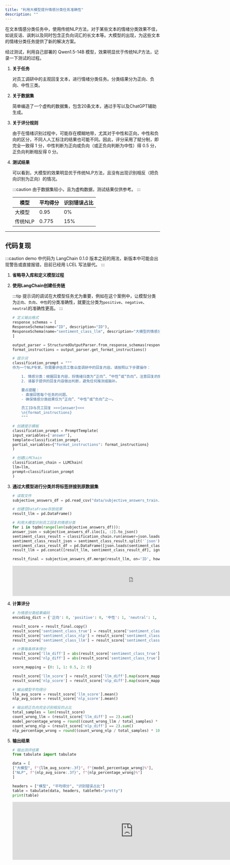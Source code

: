 ```yaml
---
title: "利用大模型提升情感分类任务准确性"
description: ""
---
```


在文本情感分类任务中，使用传统NLP方法，对于某些文本的情绪分类效果不佳，如说反话、讽刺以及同时包含正负向词汇的长文本等。大模型的出现，为这些文本的情绪分类任务提供了新的解决方案。

经过测试，利用自己部署的 Qwen1.5-14B 模型，效果明显优于传统NLP方法，记录一下测试的过程。

1. **关于任务**

   对员工调研中的主观回复文本，进行情绪分类任务。分类结果分为正向、负向、中性三类。

2. **关于数据集**

   简单编造了一个虚构的数据集，包含20条文本，通过手写以及ChatGPT辅助生成。

3. **关于评分规则**

   由于在情绪识别过程中，可能存在模糊地带，尤其对于中性和正向，中性和负向的区分，不同人人工标注的结果也可能不同。因此，评分采用了赋分制，即完全一致得
   1 分，中性判断为正向或负向（或正负向判断为中性）得 0.5 分，正负向判断相反得 0 分。

4. **测试结果**

   可以看到，大模型的效果明显优于传统NLP方法，且没有出现识别相反（把负向识别为正向）的情况。

   :::caution
   由于数据集较小，且为虚构数据，测试结果仅供参考。
   :::

   | 模型  | 平均得分  | 识别错误占比 |
   |-----|-------|--------|
   | 大模型 | 0.95  | 0%     |
   | 传统NLP | 0.775 | 15%    |

---

## 代码复现

:::caution
demo 中代码为 LangChain 0.1.0 版本之前的用法，新版本中可能会出现警告或直接报错，目前已经用 LCEL 写法替代。
:::

1. **省略导入库和定义模型过程**

2. **使用LangChain创建任务链**

   :::tip
   提示词的调试在大模型任务尤为重要，例如在这个案例中，让模型分类为`正向`、`负向`、`中性`的分类准确性，就要比分类为`positive`、`negative`、`neutral`的准确性更高。
   :::

   ```python
   # 定义输出格式
   response_schemas = [
   ResponseSchema(name="ID", description="ID"),
   ResponseSchema(name="sentiment_class_llm", description="大模型的情感分类，返回`正向`、`中性`或`负向`"),
   ]
   
   output_parser = StructuredOutputParser.from_response_schemas(response_schemas)
   format_instructions = output_parser.get_format_instructions()
   
   # 提示词
   classification_prompt = """
   作为一个NLP专家，你需要评估员工敬业度调研中的回复内容。请按照以下步骤操作：
   
       1. 情感分类：根据回复内容，将情绪归类为“正向”、“中性”或“负向”。注意回复的情感色彩、态度和情绪。对于使用反话或反讽的回复，尝试识别实际意图，并据此分类。
       2. 请基于提供的回复内容做出判断，避免任何推测或脑补。
   
       要点提醒：
       - 直接回答每个任务的问题。
       - 确保情感分类结果仅为“正向”、“中性”或“负向”之一。
   
       员工ID与员工回复 >>>{answer}<<<
       \n{format_instructions}
       """
   
   # 创建提示模板
   classification_prompt = PromptTemplate(
   input_variables=['answer'],
   template=classification_prompt,
   partial_variables={"format_instructions": format_instructions}
   )
   
   # 创建LLMChain
   classification_chain = LLMChain(
   llm=llm,
   prompt=classification_prompt
   )
   ```

3. **通过大模型进行分类并将标签拼接到原数据集**

   ```python
   # 读取文件
   subjective_answers_df = pd.read_csv("data/subjective_answers_train.csv")
   
   # 创建空DataFrame存放结果
   result_llm = pd.DataFrame()
   
   # 利用大模型识别员工回复的情感分类
   for i in tqdm(range(len(subjective_answers_df))):
   answer_json = subjective_answers_df.iloc[i, :2].to_json()
   sentiment_class_result = classification_chain.run(answer=json.loads(answer_json))
   sentiment_class_result_json = sentiment_class_result.split('`json')[1].split('`')[0].strip()
   sentiment_class_result_df = pd.DataFrame([json.loads(sentiment_class_result_json)])
   result_llm = pd.concat([result_llm, sentiment_class_result_df], ignore_index=True)
   
   result_final = subjective_answers_df.merge(result_llm, on='ID', how='left')
   ```

   <iframe width="784" style="height: 98px;" src="https://datalore.jetbrains.com/report/embed/IRsLD9S3oA5isRQeLedT3y/YRbYJiGmvP6WK1eZNqgBRg/RnXnn2CAg1bFHHdrweMYdU?height=98" frameborder="0"></iframe>

4. **计算评分**
   
   ```python
   # 为情感分类结果编码
   encoding_dict = {'正向': 0, 'positive': 0, '中性': 1, 'neutral': 1, '负向': 2, 'negative': 2}
   
   result_score = result_final.copy()
   result_score['sentiment_class_true'] = result_score['sentiment_class_true'].replace(encoding_dict)
   result_score['sentiment_class_nlp'] = result_score['sentiment_class_nlp'].replace(encoding_dict)
   result_score['sentiment_class_llm'] = result_score['sentiment_class_llm'].replace(encoding_dict)
   
   # 计算每条样本得分
   result_score['llm_diff'] = abs(result_score['sentiment_class_true'] - result_score['sentiment_class_llm'])
   result_score['nlp_diff'] = abs(result_score['sentiment_class_true'] - result_score['sentiment_class_nlp'])
   
   score_mapping = {0: 1, 1: 0.5, 2: 0}
   
   result_score['llm_score'] = result_score['llm_diff'].map(score_mapping)
   result_score['nlp_score'] = result_score['nlp_diff'].map(score_mapping)
   
   # 输出模型平均得分
   llm_avg_score = result_score['llm_score'].mean()
   nlp_avg_score = result_score['nlp_score'].mean()
   
   # 输出把正负向完全识别相反的占比
   total_samples = len(result_score)
   count_wrong_llm = (result_score['llm_diff'] == 2).sum()
   model_percentage_wrong = round((count_wrong_llm / total_samples) * 100)
   count_wrong_nlp = (result_score['nlp_diff'] == 2).sum()
   nlp_percentage_wrong = round((count_wrong_nlp / total_samples) * 100)
   ```

5. **输出结果**

   ```python
   # 输出测评结果
   from tabulate import tabulate
   
   data = [
   ["大模型", f"{llm_avg_score:.3f}", f"{model_percentage_wrong}%"],
   ["NLP", f"{nlp_avg_score:.3f}", f"{nlp_percentage_wrong}%"]
   ]
   
   headers = ["模型", "平均得分", "识别错误占比"]
   table = tabulate(data, headers, tablefmt="pretty")
   print(table)
   ```

   <iframe width="784" style="height: 188px;" src="https://datalore.jetbrains.com/report/embed/IRsLD9S3oA5isRQeLedT3y/YRbYJiGmvP6WK1eZNqgBRg/dBKOTHJrgUyHZ9RvJsbP5N" frameborder="0"></iframe>